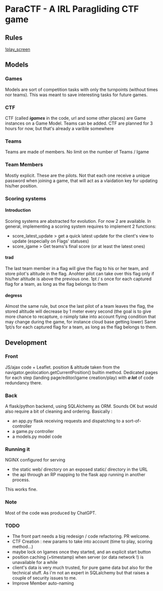 # ParaCTF - A IRL Paragliding CTF game

## Rules

[!play_screen](https://github.com/yodzeb/paractf/blob/d6514a0980e696599bcaa801d6ee3f30a4aca189/doc_images/play.png)

## Models
### Games

Models are sort of competition tasks with only the turnpoints (without times nor teams). This was meant to save interesting tasks for future games.

### CTF

CTF (called ***igames*** in the code, url and some other places) are Game instances on a Game Model. Teams can be added.
CTF are planned for 3 hours for now, but that's already a varible somewhere

### Teams
Teams are made of members. No limit on the number of Teams / Igame

### Team Members
Mostly explicit. These are the pilots. Not that each one receive a unique password when joining a game, that will act as a vlaidation key for updating his/her position.


### Scoring systems
#### Introduction
Scoring systems are abstracted for evolution. For now 2 are available.
In general, implementing a scoring system requires to implement 2 functions:
- score_latest_update > get a quick latest update for the client's view to update (especially on Flags' statuses)
- score_igame > Get teams's final score (or at least the latest ones)

#### trad
The last team member in a flag will give the flag to his or her team, and store pilot's altitude in the flag. Anohter pilot can take over this flag only if his/her altitude is above the previous one.
1pt / s once for each captured flag for a team, as long as the flag belongs to them

#### degress
Almost the same rule, but once the last pilot of a team leaves the flag, the stored altitude will decrease by 1 meter every second (the goal is to give more chance to recapture, o rsimply take into account flying condition that may change during the game, for instance cloud base getting lower)
Same 1pt/s for each captured flag for a team, as long as the flag belongs to them.


## Development 

### Front
JS/ajax code + Leaflet. position & altitude taken from the navigator.geolocation.getCurrentPosition() builtin method.
Dedicated pages for each step (landing page/editor/igame creation/play) with ***a lot*** of code redundancy there.

### Back
A flask/python backend, using SQLAlchemy as ORM. Sounds OK but would also require a bit of cleaning and ordering.
Basically :
- an app.py flask receiving requests and dispatching to a sort-of-controller
- a game.py controller
- a models.py model code

### Running it
NGINX configured for serving
- the static web/ directory on an exposed static/ directory in the URL
- the api through an RP mapping to the flask app running in another process.

This works fine.


### Note
Most of the code was produced by ChatGPT.

### TODO
- The front part needs a big redesign / code refactoring. PR welcome.
- CTF Creation : new params to take into account (time to play, scoring method...)
- maybe lock on Igames once they started, and an explicit start button
- position caching (+timestamp) when server (or data network !) is unavailable for a while
- client's data is very much trusted, for pure game data but also for the technical stuff. As i'm not an expert in SQLalchemy but that raises a couple of security issues to me.
- Improve Member auto-naming
